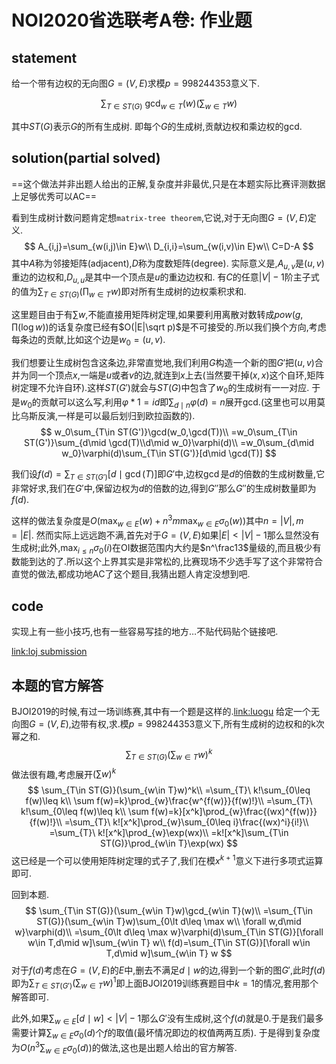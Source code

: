 # NOI2020省选联考A卷: 作业题

## statement

给一个带有边权的无向图$G=(V,E)$求模$p=998244353$意义下.

$$
\sum_{T\in ST(G)}\ \gcd_{w\in T}(w)(\sum_{w\in T}w)
$$

其中$ST(G)$表示$G$的所有生成树.
即每个$G$的生成树,贡献边权和乘边权的gcd.

## solution(partial solved)

==这个做法并非出题人给出的正解,复杂度并非最优,只是在本题实际比赛评测数据上足够优秀可以AC==

看到生成树计数问题肯定想`matrix-tree theorem`,它说,对于无向图$G=(V,E)$定义.
$$
A_{i,j}=\sum_{w(i,j)\in E}w\\
D_{i,i}=\sum_{w(i,v)\in E}w\\
C=D-A
$$
其中$A$称为邻接矩阵(adjacent),$D$称为度数矩阵(degree).
实际意义是,$A_{u,v}$是$(u,v)$重边的边权和,$D_{u,u}$是其中一个顶点是$u$的重边边权和.
有$C$的任意$|V|-1$阶主子式的值为$\sum_{T\in ST(G)}(\prod_{w\in T}w)$即对所有生成树的边权乘积求和.

这里题目由于有$\sum w$,不能直接用矩阵树定理,如果要利用离散对数转成$pow(g,\prod (\log w))$的话复杂度已经有$O(|E|\sqrt p)$是不可接受的.所以我们换个方向,考虑每条边的贡献,比如这个边是$w_0=(u,v)$.

我们想要让生成树包含这条边,非常直觉地,我们利用$G$构造一个新的图$G'$把$(u,v)$合并为同一个顶点$x$,一端是$u$或者$v$的边,就连到$x$上去(当然要干掉$(x,x)$这个自环,矩阵树定理不允许自环).这样$ST(G')$就会与$ST(G)$中包含了$w_0$的生成树有一一对应.
于是$w_0$的贡献可以这么写,利用$\varphi * 1=id$即$\sum_{d\mid n}\varphi(d)=n$展开gcd.(这里也可以用莫比乌斯反演,一样是可以最后划归到欧拉函数的).
$$
w_0\sum_{T\in ST(G')}\gcd(w_0,\gcd(T))\\
=w_0\sum_{T\in ST(G')}\sum_{d\mid \gcd(T)\\d\mid w_0}\varphi(d)\\
=w_0\sum_{d\mid w_0}\varphi(d)\sum_{T\in ST(G')}[d\mid \gcd(T)]
$$

我们设$f(d)=\sum_{T\in ST(G')}[d\mid \gcd(T)]$即$G'$中,边权$\gcd$是$d$的倍数的生成树数量,它非常好求,我们在$G'$中,保留边权为$d$的倍数的边,得到$G''$那么$G''$的生成树数量即为$f(d)$.

这样的做法复杂度是$O(\max_{w\in E}(w)+n^3m\max_{w\in E}\sigma_0(w))$其中$n=|V|,m=|E|$.
然而实际上远远跑不满,首先对于$G=(V,E)$如果$|E|\lt |V|-1$那么显然没有生成树;此外,$\max_{i\leq n}\sigma_0(i)$在OI数据范围内大约是$n^\frac13$量级的,而且极少有数能到达的了.所以这个上界其实是非常松的,比赛现场不少选手写了这个非常符合直觉的做法,都成功地AC了这个题目,我猜出题人肯定没想到吧.








## code

实现上有一些小技巧,也有一些容易写挂的地方…不贴代码贴个链接吧.

[link:loj submission](https://loj.ac/submission/847077)



## 本题的官方解答

BJOI2019的时候,有过一场训练赛,其中有一个题是这样的.[link:luogu](https://www.luogu.com.cn/problem/P5296) 
给定一个无向图$G=(V,E)$,边带有权,求.模$p=998244353$意义下,所有生成树的边权和的k次幂之和.
$$
\sum_{T\in ST(G)}(\sum_{w\in T}w)^k
$$
做法很有趣,考虑展开$(\sum w)^k$
$$
\sum_{T\in ST(G)}(\sum_{w\in T}w)^k\\
=\sum_{T}\ k!\sum_{0\leq f(w)\leq k\\ \sum f(w)=k}\prod_{w}\frac{w^{f(w)}}{f(w)!}\\
=\sum_{T}\ k!\sum_{0\leq f(w)\leq k\\ \sum f(w)=k}[x^k]\prod_{w}\frac{(wx)^{f(w)}}{f(w)!}\\
=\sum_{T}\ k![x^k]\prod_{w}\sum_{0\leq i}\frac{(wx)^i}{i!}\\
=\sum_{T}\ k![x^k]\prod_{w}\exp(wx)\\
=k![x^k]\sum_{T\in ST(G)}\prod_{w\in T}\exp(wx)
$$
这已经是一个可以使用矩阵树定理的式子了,我们在模$x^{k+1}$意义下进行多项式运算即可.



回到本题.
$$
\sum_{T\in ST(G)}(\sum_{w\in T}w)\gcd_{w\in T}(w)\\
=\sum_{T\in ST(G)}(\sum_{w\in T}w)\sum_{0\lt d\leq \max w\\ \forall w,d\mid w}\varphi(d)\\
=\sum_{0\lt d\leq \max w}\varphi(d)\sum_{T\in ST(G)}[\forall w\in T,d\mid w]\sum_{w\in T} w\\
f(d)=\sum_{T\in ST(G)}[\forall w\in T,d\mid w]\sum_{w\in T} w
$$
对于$f(d)$考虑在$G=(V,E)$的$E$中,删去不满足$d\mid w$的边,得到一个新的图$G'$,此时$f(d)$即为$\sum_{T\in ST(G')}(\sum_{w\in T}w)^{1}$即上面BJOI2019训练赛题目中$k=1$的情况,套用那个解答即可.

此外,如果$\sum_{w\in E}[d\mid w]\lt |V|-1$那么$G'$没有生成树,这个$f(d)$就是$0$.于是我们最多需要计算$\sum_{w\in E}\sigma_0(d)$个$f$的取值(最坏情况即边的权值两两互质).
于是得到复杂度为$O(n^3 \sum_{w\in E}\sigma_0(d))$的做法,这也是出题人给出的官方解答.